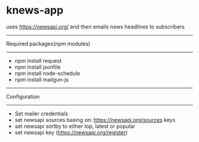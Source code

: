 knews-app
========================================
uses https://newsapi.org/ and then emails news headlines to subscribers


___________________
Required packages(npm modules)
___________________
- npm install request
- npm install jsonfile
- npm install node-schedule
- npm install mailgun-js


___________________
Configuration
___________________
- Set mailer credentials
- set newsapi sources basing on: https://newsapi.org/sources keys
- set newsapi sortby to either top, latest or popular
- set newsapi key (https://newsapi.org/register)


